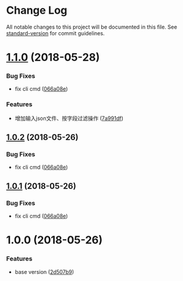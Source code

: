 # Change Log

All notable changes to this project will be documented in this file. See [standard-version](https://github.com/conventional-changelog/standard-version) for commit guidelines.

<a name="1.1.0"></a>
# [1.1.0](https://github.com/binsee/e-lang-tool/compare/1.0.0...1.1.0) (2018-05-28)


### Bug Fixes

* fix cli cmd ([066a08e](https://github.com/binsee/e-lang-tool/commit/066a08e))


### Features

* 增加输入json文件、按字段过滤操作 ([7a991df](https://github.com/binsee/e-lang-tool/commit/7a991df))



<a name="1.0.2"></a>
## [1.0.2](https://github.com/binsee/e-lang-tool/compare/1.0.0...1.0.2) (2018-05-26)


### Bug Fixes

* fix cli cmd ([066a08e](https://github.com/binsee/e-lang-tool/commit/066a08e))



<a name="1.0.1"></a>
## [1.0.1](https://github.com/binsee/e-lang-tool/compare/1.0.0...1.0.1) (2018-05-26)


### Bug Fixes

* fix cli cmd ([066a08e](https://github.com/binsee/e-lang-tool/commit/066a08e))



<a name="1.0.0"></a>
# 1.0.0 (2018-05-26)


### Features

* base version ([2d507b9](https://github.com/binsee/e-lang-tool/commit/2d507b9))



